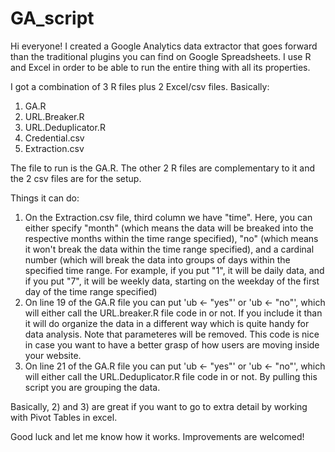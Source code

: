 # GA_script

Hi everyone! I created a Google Analytics data extractor that goes forward than the traditional plugins you can find on Google Spreadsheets. I use R and Excel in order to be able to run the entire thing with all its properties.

I got a combination of 3 R files plus 2 Excel/csv files. Basically:
  1) GA.R
  2) URL.Breaker.R
  3) URL.Deduplicator.R
  4) Credential.csv
  5) Extraction.csv
  
The file to run is the GA.R. The other 2 R files are complementary to it and the 2 csv files are for the setup.
 
Things it can do:
 1) On the Extraction.csv file, third column we have "time". Here, you can either specify "month" (which means the data will be breaked into the respective months within the time range specified), "no" (which means it won't break the data within the time range specified), and a cardinal number (which will break the data into groups of days within the specified time range. For example, if you put "1", it will be daily data, and if you put "7", it will be weekly data, starting on the weekday of the first day of the time range specified)
 2) On line 19 of the GA.R file you can put 'ub <- "yes"' or  'ub <- "no"', which will either call the URL.breaker.R file code in or not. If you include it than it will do organize the data in a different way which is quite handy for data analysis. Note that parameteres will be removed. This code is nice in case you want to have a better grasp of how users are moving inside your website.
 3) On line 21 of the GA.R file you can put 'ub <- "yes"' or  'ub <- "no"', which will either call the URL.Deduplicator.R file code in or not. By pulling this script you are grouping the data.
 
Basically, 2) and 3) are great if you want to go to extra detail by working with Pivot Tables in excel.
  

Good luck and let me know how it works. Improvements are welcomed!
